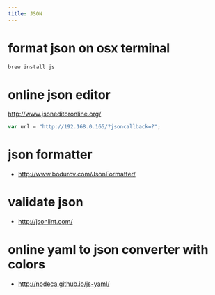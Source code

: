 ```yaml
---
title: JSON
---
```


# format json on osx terminal
```bash
brew install js
```

# online json editor
<http://www.jsoneditoronline.org/>
```js
var url = "http://192.168.0.165/?jsoncallback=?";
```

# json formatter
* <http://www.bodurov.com/JsonFormatter/>

# validate json
* <http://jsonlint.com/>

# online yaml to json converter with colors
* <http://nodeca.github.io/js-yaml/>
